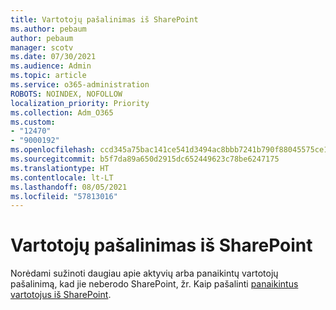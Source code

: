 ```yaml
---
title: Vartotojų pašalinimas iš SharePoint
ms.author: pebaum
author: pebaum
manager: scotv
ms.date: 07/30/2021
ms.audience: Admin
ms.topic: article
ms.service: o365-administration
ROBOTS: NOINDEX, NOFOLLOW
localization_priority: Priority
ms.collection: Adm_O365
ms.custom:
- "12470"
- "9000192"
ms.openlocfilehash: ccd345a75bac141ce541d3494ac8bbb7241b790f88045575ce1fb676320150f4
ms.sourcegitcommit: b5f7da89a650d2915dc652449623c78be6247175
ms.translationtype: HT
ms.contentlocale: lt-LT
ms.lasthandoff: 08/05/2021
ms.locfileid: "57813016"
---
```

# <a name="remove-users-from-sharepoint"></a>Vartotojų pašalinimas iš SharePoint

Norėdami sužinoti daugiau apie aktyvių arba panaikintų vartotojų pašalinimą, kad jie neberodo SharePoint, žr. Kaip pašalinti [panaikintus vartotojus iš SharePoint](/sharepoint/remove-users).



